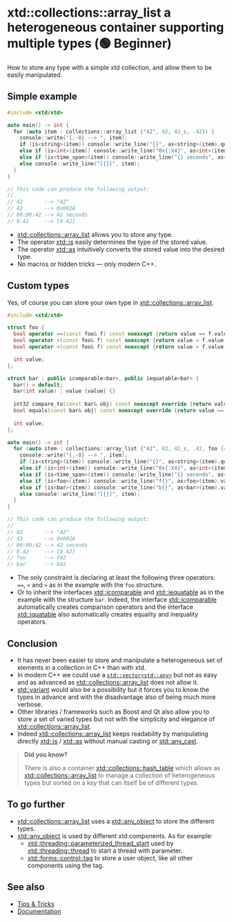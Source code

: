 # xtd::collections::array_list a heterogeneous container supporting multiple types (🟢 Beginner)

How to store any type with a simple xtd collection, and allow them to be easily manipulated.

## Simple example

```cpp
#include <xtd/xtd>

auto main() -> int {
  for (auto item : collections::array_list {"42", 42, 42_s, .42}) {
    console::write("{,-8} --> ", item);
    if (is<string>(item)) console::write_line("{}", as<string>(item).quoted());
    else if (is<int>(item)) console::write_line("0x{:X4}", as<int>(item));
    else if (is<time_span>(item)) console::write_line("{} seconds", as<time_span>(item).seconds());
    else console::write_line("[{}]", item);
  }
}
```

```cpp
// This code can produce the following output:
//
// 42       --> "42"
// 42       --> 0x002A
// 00:00:42 --> 42 seconds
// 0.42     --> [0.42]
```

*	[xtd::collections::array_list](https://gammasoft71.github.io/xtd/reference_guides/latest/group__collections.html#ga83a0a06ecb97330626993339079ebbf6) allows you to store any type.
* The operator [xtd::is](https://gammasoft71.github.io/xtd/reference_guides/latest/group__xtd__core.html#ga1bfa9e11607cad616748a8ef5d2a99c9) easily determines the type of the stored value.
* The operator [xtd::as](https://gammasoft71.github.io/xtd/reference_guides/latest/group__xtd__core.html#ga7950c22da6547a30812729fb21dcbea7) intuitively converts the stored value into the desired type.
* No macros or hidden tricks — only modern C++.

## Custom types

Yes, of course you can store your own type in [xtd::collections::array_list](https://gammasoft71.github.io/xtd/reference_guides/latest/group__collections.html#ga83a0a06ecb97330626993339079ebbf6).

```cpp
#include <xtd/xtd>

struct foo {
  bool operator ==(const foo& f) const noexcept {return value == f.value;}
  bool operator <(const foo& f) const noexcept {return value < f.value;}
  bool operator >(const foo& f) const noexcept {return value > f.value;}

  int value;  
};

struct bar : public icomparable<bar>, public iequatable<bar> {
  bar() = default;
  bar(int value) : value {value} {}
  
  int32 compare_to(const bar& obj) const noexcept override {return value < obj.value ? -1 : value > obj.value ? 1 : 0;}
  bool equals(const bar& obj) const noexcept override {return value == obj.value;}
  
  int value;
};

auto main() -> int {
  for (auto item : collections::array_list {"42", 42, 42_s, .42, foo {42}, bar {42}}) {
    console::write("{,-8} --> ", item);
    if (is<string>(item)) console::write_line("{}", as<string>(item).quoted());
    else if (is<int>(item)) console::write_line("0x{:X4}", as<int>(item));
    else if (is<time_span>(item)) console::write_line("{} seconds", as<time_span>(item).seconds());
    else if (is<foo>(item)) console::write_line("f{}", as<foo>(item).value);
    else if (is<bar>(item)) console::write_line("b{}", as<bar>(item).value);
    else console::write_line("[{}]", item);
  }
}
```

```cpp
// This code can produce the following output:
//
// 42       --> "42"
// 42       --> 0x002A
// 00:00:42 --> 42 seconds
// 0.42     --> [0.42]
// foo      --> f42
// bar      --> b42
```

*	The only constraint is declaring at least the following three operators: `==`, `<` and `>` as in the example with the `foo` structure.
* Or to inherit the interfaces [xtd::icomparable](https://gammasoft71.github.io/xtd/reference_guides/latest/classxtd_1_1icomparable.html) and [xtd::iequatable](https://gammasoft71.github.io/xtd/reference_guides/latest/classxtd_1_1iequatable.html) as in the example with the structure `bar`. 
  Indeed, the interface [xtd::icomparable](https://gammasoft71.github.io/xtd/reference_guides/latest/classxtd_1_1icomparable.html) automatically creates comparison operators and the interface [xtd::iquatable](https://gammasoft71.github.io/xtd/reference_guides/latest/classxtd_1_1iquatable.html) also automatically creates equality and inequality operators.

## Conclusion

* It has never been easier to store and manipulate a heterogeneous set of elements in a collection in C++ than with xtd.
* In modern C++ we could use a [`std::vector<std::any>`](https://en.cppreference.com/w/cpp/container/vector.html) but not as easy and as advanced as [xtd::collections::array_list](https://gammasoft71.github.io/xtd/reference_guides/latest/group__collections.html#ga83a0a06ecb97330626993339079ebbf6) does not allow it.
* [std::variant](https://en.cppreference.com/w/cpp/utility/variant.html) would also be a possibility but it forces you to know the types in advance and with the disadvantage also of being much more verbose.
* Other libraries / frameworks such as Boost and Qt also allow you to store a set of varied types but not with the simplicity and elegance of [xtd::collections::array_list](https://gammasoft71.github.io/xtd/reference_guides/latest/group__collections.html#ga83a0a06ecb97330626993339079ebbf6).
* Indeed [xtd::collections::array_list](https://gammasoft71.github.io/xtd/reference_guides/latest/group__collections.html#ga83a0a06ecb97330626993339079ebbf6) keeps readability by manipulating directly [xtd::is](https://gammasoft71.github.io/xtd/reference_guides/latest/group__xtd__core.html#ga1bfa9e11607cad616748a8ef5d2a99c9) / [xtd::as](https://gammasoft71.github.io/xtd/reference_guides/latest/group__xtd__core.html#ga7950c22da6547a30812729fb21dcbea7) without manual casting or [std::any_cast](https://en.cppreference.com/w/cpp/utility/any/any_cast).

> **Did you know?**
>
> There is also a container [xtd::collections::hash_table](https://gammasoft71.github.io/xtd/reference_guides/latest/group__collections.html#ga5a1cbe0162263e2c6626f996ca032078) which allows as [xtd::collections::array_list](https://gammasoft71.github.io/xtd/reference_guides/latest/group__collections.html#ga83a0a06ecb97330626993339079ebbf6) to manage a collection of heterogeneous types but sorted on a key that can itself be of different types.

## To go further

* [xtd::collections::array_list](https://gammasoft71.github.io/xtd/reference_guides/latest/group__collections.html#ga83a0a06ecb97330626993339079ebbf6) uses a [xtd::any_object](https://gammasoft71.github.io/xtd/reference_guides/latest/classxtd_1_1any__object.html) to store the different types.
* [xtd::any_object](https://gammasoft71.github.io/xtd/reference_guides/latest/classxtd_1_1any__object.html) is used by different xtd components. As for example:
  * [xtd::threading::parameterized_thread_start](https://gammasoft71.github.io/xtd/reference_guides/latest/group__delegates.html#ga1961ded285db6ac6d364694eda5379a3) used by [xtd::threading::thread](https://gammasoft71.github.io/xtd/reference_guides/latest/classxtd_1_1threading_1_1thread.html) to start a thread with parameter.
  * [xtd::forms::control::tag](https://gammasoft71.github.io/xtd/reference_guides/latest/classxtd_1_1forms_1_1control.html#a688b27af8a0fa5572022c422bcb3eba1) to store a user object, like all other components using the tag.

## See also

* [Tips & Tricks](/docs/documentation/tips_and_tricks)
* [Documentation](/docs/documentation)
